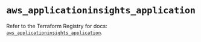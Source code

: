 # `aws_applicationinsights_application`

Refer to the Terraform Registry for docs: [`aws_applicationinsights_application`](https://registry.terraform.io/providers/hashicorp/aws/5.75.0/docs/resources/applicationinsights_application).
